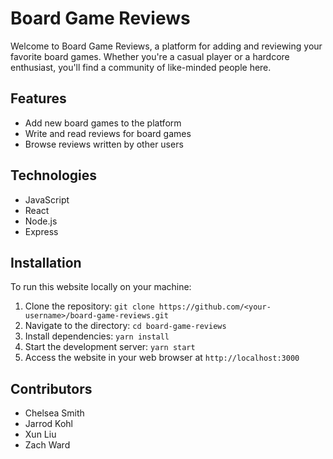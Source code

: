 # Board Game Reviews

Welcome to Board Game Reviews, a platform for adding and reviewing your favorite board games. Whether you're a casual player or a hardcore enthusiast, you'll find a community of like-minded people here.

## Features
- Add new board games to the platform
- Write and read reviews for board games
- Browse reviews written by other users

## Technologies
- JavaScript
- React
- Node.js
- Express

## Installation
To run this website locally on your machine:
1. Clone the repository: `git clone https://github.com/<your-username>/board-game-reviews.git`
2. Navigate to the directory: `cd board-game-reviews`
3. Install dependencies: `yarn install`
4. Start the development server: `yarn start`
5. Access the website in your web browser at `http://localhost:3000`

## Contributors
- Chelsea Smith
- Jarrod Kohl
- Xun Liu
- Zach Ward
